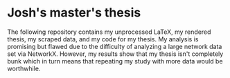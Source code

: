 # Josh's master's thesis

The following repository contains my unprocessed LaTeX, my rendered thesis, my scraped data, and my code for my thesis. My analysis is promising but flawed due to the difficulty of analyzing a large network data set via NetworkX. However, my results show that my thesis isn't completely bunk which in turn means that repeating my study with more data would be worthwhile.
